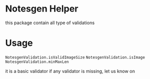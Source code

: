 # Notesgen Helper

this package contain all type of validations

# Usage
`NotesgenValidation.isValidImageSize`
`NotesgenValidation.isImage`
`NotesgenValidation.minMaxLen`

it is a basic validator if any validator is missing, let us know on 